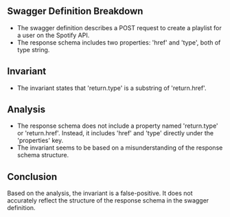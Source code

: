 ## Swagger Definition Breakdown
- The swagger definition describes a POST request to create a playlist for a user on the Spotify API.
- The response schema includes two properties: 'href' and 'type', both of type string.

## Invariant
- The invariant states that 'return.type' is a substring of 'return.href'.

## Analysis
- The response schema does not include a property named 'return.type' or 'return.href'. Instead, it includes 'href' and 'type' directly under the 'properties' key.
- The invariant seems to be based on a misunderstanding of the response schema structure.

## Conclusion
Based on the analysis, the invariant is a false-positive. It does not accurately reflect the structure of the response schema in the swagger definition.
